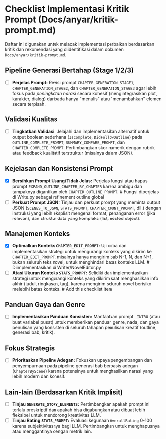 # Checklist Implementasi Kritik Prompt (Docs/anyar/kritik-prompt.md)

Daftar ini digunakan untuk melacak implementasi perbaikan berdasarkan kritik dan rekomendasi yang diidentifikasi dalam dokumen `Docs/anyar/kritik-prompt.md`.

## Pipeline Generasi Bertahap (Stage 1/2/3)

-   [ ] **Perjelas Prompt:** Revisi prompt `CHAPTER_GENERATION_STAGE1`, `CHAPTER_GENERATION_STAGE2`, dan `CHAPTER_GENERATION_STAGE3` agar lebih fokus pada *peningkatan narasi* secara kohesif (mengintegrasikan plot, karakter, dialog) daripada hanya "menulis" atau "menambahkan" elemen secara terpisah.

## Validasi Kualitas

-   [ ] **Tingkatkan Validasi:** Jelajahi dan implementasikan alternatif untuk output boolean sederhana (`IsComplete`, `DidFollowOutline`) pada `OUTLINE_COMPLETE_PROMPT`, `SUMMARY_COMPARE_PROMPT`, dan `CHAPTER_COMPLETE_PROMPT`. Pertimbangkan skor numerik dengan rubrik atau feedback kualitatif terstruktur (misalnya dalam JSON).

## Kejelasan dan Konsistensi Prompt

-   [x] **Bersihkan Prompt Usang/Tidak Jelas:** Perjelas fungsi atau hapus prompt `EXPAND_OUTLINE_CHAPTER_BY_CHAPTER` karena ambigu dan tampaknya digantikan oleh `CHAPTER_OUTLINE_PROMPT`. # Fungsi diperjelas di Write.py sebagai refinement outline global
-   [ ] **Perkuat Prompt JSON:** Tinjau dan perkuat prompt yang meminta output JSON (`SCENES_TO_JSON`, `STATS_PROMPT`, `CHAPTER_COUNT_PROMPT`, dll.) dengan instruksi yang lebih eksplisit mengenai format, penanganan error (jika relevan), dan struktur data yang kompleks (list, nested object).

## Manajemen Konteks

-   [x] **Optimalkan Konteks `CHAPTER_EDIT_PROMPT`:** Uji coba dan implementasikan strategi untuk mengurangi konteks yang dikirim ke `CHAPTER_EDIT_PROMPT`, misalnya hanya mengirim bab N-1, N, dan N+1, bukan seluruh teks novel, untuk menghindari batas konteks LLM. # Diimplementasikan di Writer/NovelEditor.py
-   [ ] **Atasi Ukuran Konteks `STATS_PROMPT`:** Selidiki dan implementasikan strategi untuk mengurangi konteks yang dikirim saat menghasilkan info akhir (judul, ringkasan, tag), karena mengirim seluruh novel berisiko melebihi batas konteks. # Add this checklist item

## Panduan Gaya dan Genre

-   [ ] **Implementasikan Panduan Konsisten:** Manfaatkan prompt `_INTRO` (atau buat variabel pusat) untuk memberikan panduan genre, nada, dan gaya penulisan yang konsisten di seluruh tahapan penulisan kreatif (outline, generasi bab, kritik).

## Fokus Strategis

-   [ ] **Prioritaskan Pipeline Adegan:** Fokuskan upaya pengembangan dan penyempurnaan pada pipeline generasi bab berbasis adegan (`ChapterByScene`) karena potensinya untuk menghasilkan narasi yang lebih modern dan kohesif.

## Lain-lain (Berdasarkan Kritik Implisit)

-   [ ] **Tinjau `GENERATE_STORY_ELEMENTS`:** Pertimbangkan apakah prompt ini terlalu preskriptif dan apakah bisa digabungkan atau dibuat lebih fleksibel untuk mendorong kreativitas LLM.
-   [ ] **Tinjau Rating `STATS_PROMPT`:** Evaluasi kegunaan `OverallRating` 0-100 karena subjektivitasnya bagi LLM. Pertimbangkan untuk menghapusnya atau menggantinya dengan metrik lain.
